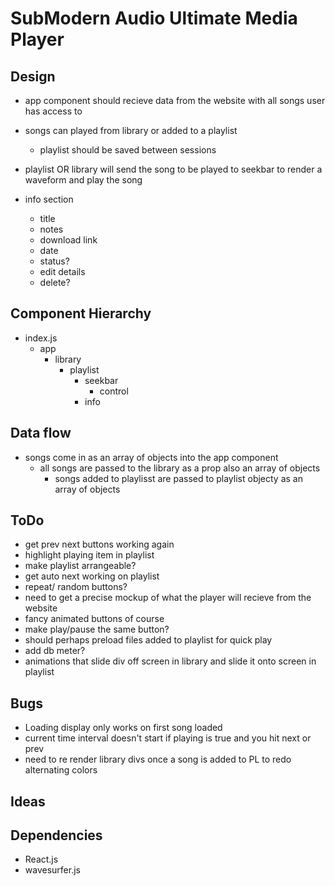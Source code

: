# SubModern Audio Ultimate Media Player

## Design
- app component should recieve data from the website with all songs user has access to
- songs can played from library or added to a playlist
    - playlist should be saved between sessions

- playlist OR library will send the song to be played to seekbar to render a waveform and play the song
- info section
    - title
    - notes
    - download link
    - date
    - status?
    - edit details
    - delete?


## Component Hierarchy
- index.js
    - app
        - library
            - playlist
                - seekbar
                    - control
                - info

## Data flow
- songs come in as an array of objects into the app component
    - all songs are passed to the library as a prop also an array of objects
        - songs added to playlisst are passed to playlist objecty as an array of objects

## ToDo
- get prev next buttons working again
- highlight playing item in playlist
- make playlist arrangeable?
- get auto next working on playlist
- repeat/ random buttons?
- need to get a precise mockup of what the player will recieve from the website
- fancy animated buttons of course
- make play/pause the same button?
- should perhaps preload files added to playlist for quick play
- add db meter?
- animations that slide div off screen in library and slide it onto screen in playlist

## Bugs
- Loading display only works on first song loaded
- current time interval doesn't start if playing is true and you hit next or prev
- need to re render library divs once a song is added to PL to redo alternating colors


## Ideas 


## Dependencies
- React.js
- wavesurfer.js
